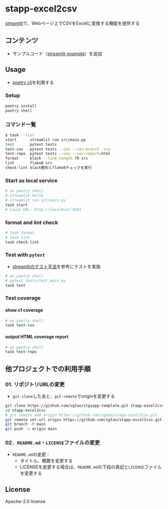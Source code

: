 # stapp-excel2csv
[streamlit](https://streamlit.io/)で、Webページ上でCSVをExcelに変換する機能を提供する

## コンテンツ
- サンプルコード（[streamlit-example](https://github.com/streamlit/streamlit-example)）を追加

## Usage
- [poetry cli](https://cocoatomo.github.io/poetry-ja/cli/)を利用する

### Setup
```sh
poetry install
poetry shell
```

### コマンド一覧
```sh
$ task --list
start      streamlit run src/main.py
test       pytest tests
test-cov   pytest tests --cov --cov-branch -svx
test-repo  pytest tests --cov --cov-report=html
format     black --line-length 79 src
lint       flake8 src
check-lint black整形とflake8チェックを実行
```

### Start as local service
```sh
# on poetry shell
# streamlit hello
# streamlit run src/main.py
task start
# Local URL: http://localhost:8501
```


### format and lint check
```sh
# task format
# task lint
task check-lint
```


### Test with `pytest`
- [streamlitのテスト手法](https://docs.streamlit.io/develop/concepts/app-testing/get-started)を参考にテストを実施
```sh
# on poetry shell
# pytest tests/test_main.py
task test
```

### Test coverage

#### show c1 coverage
```sh
# on poetry shell
task test-cov
```

#### output HTML coverage report
```sh
# on poetry shell
task test-repo
```


## 他プロジェクトでの利用手順
### 01. リポジトリURLの変更
- `git-clone`したあと、`git-remote`でoriginを変更する
```sh
git clone https://github.com/sgtao/stpyapp-template.git stapp-excel2csv
cd stapp-excel2csv
# git remote add origin https://github.com/sgtao/stapp-excel2csv.git
git remote set-url origin https://github.com/sgtao/stapp-excel2csv.git
git branch -M main
git push -u origin main
```

### 02．`README.md`・`LICENSE`ファイルの変更
- `README.md`の変更：
  - タイトル、概要を変更する
  - LICENSEを変更する場合は、`README.md`の下段の表記と`LICENSE`ファイルを変更する

## License
Apache-2.0 license
